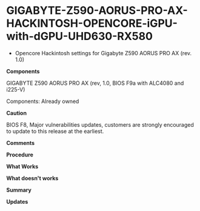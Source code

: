 # GIGABYTE-Z590-AORUS-PRO-AX-HACKINTOSH-OPENCORE-iGPU-with-dGPU-UHD630-RX580

- Opencore Hackintosh settings for Gigabyte Z590 AORUS PRO AX (rev. 1.0)

**Components**

GIGABYTE Z590 AORUS PRO AX (rev, 1.0, BIOS F9a with ALC4080 and i225-V)

Components: Already owned

**Caution**

BIOS F8, Major vulnerabilities updates, customers are strongly encouraged to update to this release at the earliest.

**Comments**

**Procedure**

**What Works**

**What doesn't works**

**Summary**

**Updates**